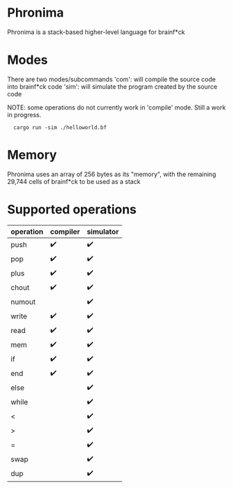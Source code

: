 # Phronima
Phronima is a stack-based higher-level language for brainf*ck

# Modes 
There are two modes/subcommands
  'com': will compile the source code into brainf*ck code
  'sim': will simulate the program created by the source code 

NOTE: some operations do not currently work in 'compile' mode. Still a work in progress.

      cargo run -sim ./helloworld.bf

# Memory
Phronima uses an array of 256 bytes as its "memory", with the remaining 29,744 cells of brainf*ck to be used as a stack

# Supported operations
| operation|compiler   |simulator  |
|------------|-----------|-----------|
| push  |:heavy_check_mark: | :heavy_check_mark: |
| pop   |:heavy_check_mark: | :heavy_check_mark:|
| plus  |:heavy_check_mark: |:heavy_check_mark: |
| chout |:heavy_check_mark: |:heavy_check_mark: |
| numout| |:heavy_check_mark: |
| write |:heavy_check_mark: |:heavy_check_mark: |
| read  |:heavy_check_mark: |:heavy_check_mark: |
| mem   |:heavy_check_mark: |:heavy_check_mark: |
| if    |:heavy_check_mark: |:heavy_check_mark: |
| end   |:heavy_check_mark: |:heavy_check_mark: |
| else  | |:heavy_check_mark: |
| while | |:heavy_check_mark: |
| <     | |:heavy_check_mark: |
| >     | |:heavy_check_mark: |
| =     | |:heavy_check_mark: |
| swap  | |:heavy_check_mark: |
| dup   | |:heavy_check_mark: |


